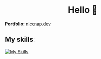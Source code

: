 <h1 align="center">Hello 👋</h1>

**Portfolio:** [niconap.dev](https://niconap.dev/)

<h2>My skills:</h2>

[![My Skills](https://skillicons.dev/icons?i=js,html,css,sass,vscode,react,git,nodejs,c,pug)](https://skillicons.dev)
